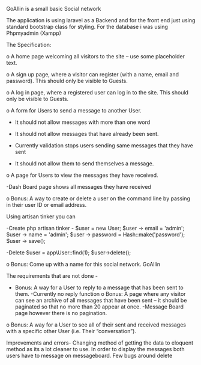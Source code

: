 GoAllin is a small basic Social network

The application is using laravel as a Backend and for the front end just using standard bootstrap class for styling. For the database i was using Phpmyadmin (Xampp)


The Specification:

o A home page welcoming all visitors to the site – use some placeholder text.

o A sign up page, where a visitor can register (with a name, email and password). This should only be visible to Guests.

o A log in page, where a registered user can log in to the site. This should only be visible to Guests.

o A form for Users to send a message to another User.

* It should not allow messages with more than one word

* It should not allow messages that have already been sent.

- Currently validation stops users sending same messages that they have sent

* It should not allow them to send themselves a message.

o A page for Users to view the messages they have received.

-Dash Board page shows all messages they have received 

o Bonus: A way to create or delete a user on the command line by passing in their user ID or email address.

Using artisan tinker you can 

-Create
php artisan tinker  - 
$user = new User;
$user -> email 	   = 'admin';
$user -> name  	   = 'admin';
$user -> password  = Hash::make('password');
$user -> save();

-Delete 
$user = app\User::find(1);
$user->delete();

o Bonus: Come up with a name for this social network.
GoAllin

The requirements that are not done - 

* Bonus: A way for a User to reply to a message that has been sent to them.
-Currently no reply function
o Bonus: A page where any visitor can see an archive of all messages that have been sent – it should be paginated so that no more than 20 appear at once.
-Message Board page however there is no pagination. 


o Bonus: A way for a User to see all of their sent and received messages with a specific other User (i.e. Their “conversation”).

Improvements and errors- 
Changing method of getting the data to eloquent method as its a lot cleaner to use.
In order to display the messages both users have to message on messageboard.
Few bugs around delete 
